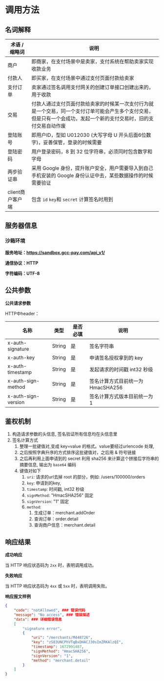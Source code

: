 # 调用方法

## 名词解释

| **术语 / 缩略词** | **说明**                                                     |
| ----------------- | ------------------------------------------------------------ |
| 商户              | 即商家，在支付场景中是卖家，支付系统在帮助卖家实现收款业务   |
| 付款人            | 即买家，在支付场景中通过支付页面付款给卖家                   |
| 支付订单          | 卖家通过签名调用支付网关的创建订单接口创建出来的，用于收款   |
| 交易              | 付款人通过支付页面付款给卖家的时候某一次支付行为就是一个交易，同一个支付订单可能会产生多个支付交易，但是只有一个会成功，发起一个新的支付交易时，旧的支付交易自动作废 |
| 登陆账号          | 即用户ID，型如 U012030 (大写字母 U 开头后面6位数字)，妥善保管，登录的时候需要 |
| 登陆密码          | 用户登录密码，8 到 32 位字符串，必须同时包含数字和字母       |
| 两步验证串        | 采用 Google 身份，提升账户安全，用户需要导入到自己手机安装的 Google 身份认证中去，某些数据操作的时候需要验证 |
| client商户客户端  | 包含 `id` `key`和 `secret` 计算签名时用到                    |

## 服务器信息

### 沙箱环境

**服务地址：https://sandbox.gcc-pay.com/api_v1/**

**通信协议：HTTP**

**字符编码：UTF-8**

## 公共参数

**公共请求参数**

HTTP中header：

| **名称**            | **类型** | **是否必填** | **说明**                          |
| ------------------- | -------- | ------------ | --------------------------------- |
| x-auth-signature    | String   | 是           | 签名字符串                        |
| x-auth-key          | String   | 是           | 申请签名授权拿到的 key            |
| x-auth-timestamp    | String   | 是           | 发起请求的时间戳 int32 秒级       |
| x-auth-sign-method  | String   | 是           | 签名计算方式目前统一为 HmacSHA256 |
| x-auth-sign-version | String   | 是           | 签名计算方式版本目前统一为 1      |

## 鉴权机制

1. 构造请求参数的头信息, 签名验证所有信息均在头信息里
2. 签名计算方式
   1. 整理一批键值对,变成 key=value 的格式。value要经过urlencode 处理,
   2. 之后按照字典升序的方式排序这批键值对，之后用 & 符号链接
   3. 之后再利用上面申请到的 secret 利用 sha256 来计算这个拼接后字符串的摘要信息, 输出为 `base64` 编码
   4. 键值对如下
      1. `uri`: 请求的url去掉 root 的部分，例如: /users/100000/orders
      2. `key`: 申请到的key,
      3. `timestamp`: 时间戳, int32 秒级
      4. `signMethod`: "HmacSHA256" 固定
      5. `signVersion`: "1" 固定
      6. `method`:
         1. 生成订单：merchant.addOrder
         2. 查询订单：order.detail
         3. 查询商户信息：merchant.detail

## 响应结果

**成功响应**

当 HTTP 响应状态码为 `2xx` 时，表明调用成功。

**失败响应**

当 HTTP 响应状态码为 `4xx` 或 `5xx` 时，表明调用失败。

**响应报文样例**

```json
{
    "code": "notAllowed", ### 错误代码
    "message": "No access", ### 错误描述
    "data": ### 详细错误信息
    [
        "signature error",
        {
            "uri": "/merchants/M448726",
            "key": "zS83UNCPhVTqBxDHACJ30sImZRKAlzQI",
            "timestamp": 1672991487,
            "signMethod": "HmacSHA256",
            "signVersion": "1",
            "method": "merchant.detail"
        }
    ]
}
```